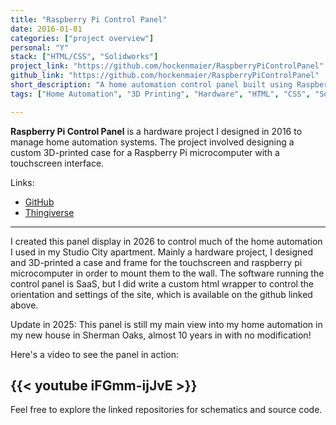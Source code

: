 ```yaml
---
title: "Raspberry Pi Control Panel"
date: 2016-01-01
categories: ["project overview"]
personal: "Y"
stack: ["HTML/CSS", "Solidworks"]
project_link: "https://github.com/hockenmaier/RaspberryPiControlPanel"
github_link: "https://github.com/hockenmaier/RaspberryPiControlPanel"
short_description: "A home automation control panel built using Raspberry Pi and 3D-printed components."
tags: ["Home Automation", "3D Printing", "Hardware", "HTML", "CSS", "Solidworks", "DIY", "Raspberry Pi", "System Design", "Experimental"]

---
```


**Raspberry Pi Control Panel** is a hardware project I designed in 2016 to manage home automation systems. The project involved designing a custom 3D-printed case for a Raspberry Pi microcomputer with a touchscreen interface.

Links:  
- [GitHub](https://github.com/hockenmaier/RaspberryPiControlPanel)  
- [Thingiverse](https://www.thingiverse.com/thing:2524560)

--- 

I created this panel display in 2026 to control much of the home automation I used in my Studio City apartment. Mainly a hardware project, I designed and 3D-printed a case and frame for the touchscreen and raspberry pi microcomputer in order to mount them to the wall. The software running the control panel is SaaS, but I did write a custom html wrapper to control the orientation and settings of the site, which is available on the github linked above.

Update in 2025: This panel is still my main view into my home automation in my new house in Sherman Oaks, almost 10 years in with no modification!

Here's a video to see the panel in action:

{{< youtube iFGmm-ijJvE >}}
---

Feel free to explore the linked repositories for schematics and source code.
